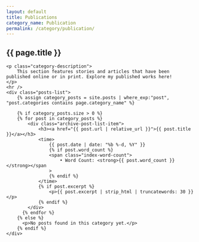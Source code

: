 ```yaml
---
layout: default
title: Publications
category_name: Publication
permalink: /category/publication/
---
```


<div class="category-page">
    <h2 class="category-title">{{ page.title }}</h2>

    <p class="category-description">
        This section features stories and articles that have been published online or in print. Explore my published works here!
    </p>
    <hr />
    <div class="posts-list">
        {% assign category_posts = site.posts | where_exp:"post", "post.categories contains page.category_name" %}

        {% if category_posts.size > 0 %}
        {% for post in category_posts %}
            <div class="archive-post-list-item">
                <h3><a href="{{ post.url | relative_url }}">{{ post.title }}</a></h3>
                <time>
                    {{ post.date | date: "%b %-d, %Y" }}
                    {% if post.word_count %}
                    <span class="index-word-count">
                        • Word Count: <strong>{{ post.word_count }}</strong></span
                    >
                    {% endif %}
                </time>
                {% if post.excerpt %}
                    <p>{{ post.excerpt | strip_html | truncatewords: 30 }}</p>
                {% endif %}
            </div>
          {% endfor %}
        {% else %}
          <p>No posts found in this category yet.</p>
        {% endif %}
    </div>
</div>
